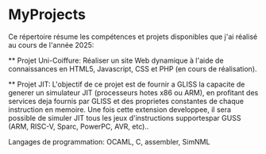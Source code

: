 # MyProjects
Ce répertoire résume les compétences et projets disponibles que j'ai réalisé au cours de l'année 2025:

** Projet Uni-Coiffure: Réaliser un site Web dynamique à l'aide de connaissances en HTML5, Javascript, CSS et PHP (en cours de réalisation).

** Projet JIT: L'objectif de ce projet est de fournir a GLISS la capacite de generer un simulateur JIT (processeurs hotes x86 ou ARM),
en profitant des services deja fournis par GLISS et des proprietes constantes de chaque instruction en memoire. 
Une fois cette extension developpee, il sera possible de simuler JIT tous les jeux d'instructions supportespar GUSS (ARM, RISC-V, Sparc, PowerPC, AVR, etc).. 

Langages de programmation: OCAML, C, assembler, SimNML
